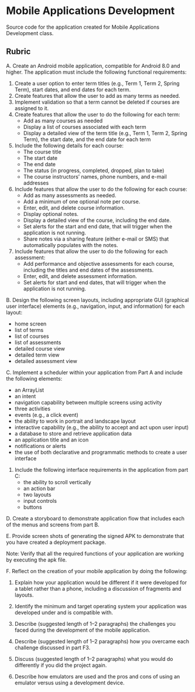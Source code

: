 # Mobile Applications Development
Source code for the application created for Mobile Applications Development class.

## Rubric
A.  Create an Android mobile application, compatible for Android 8.0 and higher. The application must include the following functional requirements:
1.  Create a user option to enter term titles (e.g., Term 1, Term 2, Spring Term), start dates, and end dates for each term.
2.  Create features that allow the user to add as many terms as needed.
3.  Implement validation so that a term cannot be deleted if courses are assigned to it.
4.  Create features that allow the user to do the following for each term:
    - Add as many courses as needed
    - Display a list of courses associated with each term
    - Display a detailed view of the term title (e.g., Term 1, Term 2, Spring Term), the start date, and the end date for each term
5.  Include the following details for each course:
    - The course title
    - The start date
    - The end date
    - The status (in progress, completed, dropped, plan to take)
    - The course instructors’ names, phone numbers, and e-mail addresses 
6.  Include features that allow the user to do the following for each course:
    - Add as many assessments as needed.
    - Add a minimum of one optional note per course.
    - Enter, edit, and delete course information.
    - Display optional notes.
    - Display a detailed view of the course, including the end date.
    - Set alerts for the start and end date, that will trigger when the application is not running.
    - Share notes via a sharing feature (either e-mail or SMS) that automatically populates with the notes.
7.  Include features that allow the user to do the following for each assessment:
    - Add performance and objective assessments for each course, including the titles and end dates of the assessments.
    - Enter, edit, and delete assessment information.
    - Set alerts for start and end dates, that will trigger when the application is not running.

B.  Design the following screen layouts, including appropriate GUI (graphical user interface) elements (e.g., navigation, input, and information) for each layout:
- home screen
- list of terms
- list of courses
- list of assessments
- detailed course view
- detailed term view
- detailed assessment view

C.  Implement a scheduler within your application from Part A and include the following elements:
- an ArrayList
- an intent
- navigation capability between multiple screens using activity
- three activities
- events (e.g., a click event)
- the ability to work in portrait and landscape layout
- interactive capability (e.g., the ability to accept and act upon user input)
- a database to store and retrieve application data
- an application title and an icon
- notifications or alerts
- the use of both declarative and programmatic methods to create a user interface

1.  Include the following interface requirements in the application from part C:
    - the ability to scroll vertically
    - an action bar
    - two layouts
    - input controls
    - buttons

D.  Create a storyboard to demonstrate application flow that includes each of the menus and screens from part B.

E.  Provide screen shots of generating the signed APK to demonstrate that you have created a deployment package.

Note: Verify that all the required functions of your application are working by executing the apk file.

F.  Reflect on the creation of your mobile application by doing the following:

1.  Explain how your application would be different if it were developed for a tablet rather than a phone, including a discussion of fragments and layouts.

2.  Identify the minimum and target operating system your application was developed under and is compatible with.

3.  Describe (suggested length of 1–2 paragraphs) the challenges you faced during the development of the mobile application.

4.  Describe (suggested length of 1–2 paragraphs) how you overcame each challenge discussed in part F3.

5.  Discuss (suggested length of 1–2 paragraphs) what you would do differently if you did the project again.

6.  Describe how emulators are used and the pros and cons of using an emulator versus using a development device.
